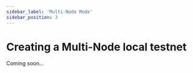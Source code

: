```yaml
---
sidebar_label: 'Multi-Node Mode'
sidebar_position: 3
---
```


# Creating a Multi-Node local testnet

Coming soon...